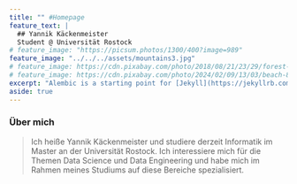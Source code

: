 ```yaml
---
title: "" #Homepage
feature_text: |
  ## Yannik Käckenmeister
  Student @ Universität Rostock
# feature_image: "https://picsum.photos/1300/400?image=989"
feature_image: "../../../assets/mountains3.jpg"
# feature_image: https://cdn.pixabay.com/photo/2018/08/21/23/29/forest-3622519_1280.jpg
# feature_image: https://cdn.pixabay.com/photo/2024/02/09/13/03/beach-8563083_1280.jpg
excerpt: "Alembic is a starting point for [Jekyll](https://jekyllrb.com/) projects. Rather than starting from scratch, this boilerplate is designed to get the ball rolling immediately. Install it, configure it, tweak it, push it."
aside: true
---
```



### Über mich

> Ich heiße Yannik Käckenmeister und studiere derzeit Informatik im Master an der Universität Rostock. Ich interessiere mich für die Themen Data Science und Data Engineering und habe mich im Rahmen meines Studiums auf diese Bereiche spezialisiert.



<!-- DROPDOWN - EXAMPLE -->
<!-- <details>
<summary>How do I dropdown?</summary>
<br>
This is how you dropdown.
</details> -->
